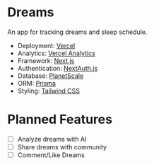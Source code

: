 # Dreams

An app for tracking dreams and sleep schedule.

- Deployment: [Vercel](https://vercel.com)
- Analytics: [Vercel Analytics](https://vercel.com/analytics)
- Framework: [Next.js](https://nextjs.org/)
- Authentication: [NextAuth.js](https://next-auth.js.org)
- Database: [PlanetScale](https://planetscale.com)
- ORM: [Prisma](https://prisma.io)
- Styling: [Tailwind CSS](https://tailwindcss.com)

# __Planned Features__
- [ ] Analyze dreams with AI
- [ ] Share dreams with community
- [ ] Comment/Like Dreams
